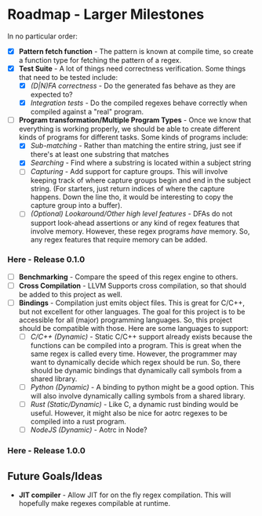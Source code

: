 
# Roadmap - Larger Milestones
In no particular order:
- [x] **Pattern fetch function** - The pattern is known at compile time, so create
a function type for fetching the pattern of a regex.
- [x] **Test Suite** - A lot of things need correctness verification. Some things
that need to be tested include:
  - [x] *(D|N)FA correctness* - Do the generated fas behave as they are expected to?
  - [x] *Integration tests* - Do the compiled regexes behave correctly when compiled
  against a "real" program.
- [ ] **Program transformation/Multiple Program Types** - Once we know that
everything is working properly, we should be able to create different kinds of
programs for different tasks. Some kinds of programs include:
  - [x] *Sub-matching* - Rather than matching the entire string, just see if
  there's at least one substring that matches
  - [x] *Searching* - Find where a substring is located within a subject string
  - [ ] *Capturing* - Add support for capture groups. This will involve keeping
  track of where capture groups begin and end in the subject string. (For starters,
  just return indices of where the capture happens. Down the line tho, it would
  be interesting to copy the capture group into a buffer).
  - [ ] *(Optional) Lookaround/Other high level features* - DFAs do not support
  look-ahead assertions or any kind of regex features that involve memory. However,
  these regex programs *have* memory. So, any regex features that require memory can
  be added.
### Here - Release 0.1.0
- [ ] **Benchmarking** - Compare the speed of this regex engine to others.
- [ ] **Cross Compilation** - LLVM Supports cross compilation, so that should be
added to this project as well.
- [ ] **Bindings** - Compilation just emits object files. This is great for C/C++,
but not excellent for other languages. The goal for this project is to be
accessible for all (major) programming languages. So, this project should be
compatible with those. Here are some languages to support:
  - [ ] *C/C++ (Dynamic)* - Static C/C++ support already exists because the
  functions can be compiled into a program. This is great when the same regex
  is called every time. However, the programmer may want to dynamically decide
  which regex should be run. So, there should be dynamic bindings that
  dynamically call symbols from a shared library.
  - [ ] *Python (Dynamic)* - A binding to python might be a good option. This
  will also involve dynamically calling symbols from a shared library.
  - [ ] *Rust (Static/Dynamic)* - Like C, a dynamic rust binding would be
  useful. However, it might also be nice for aotrc regexes to be compiled into
  a rust program.
  - [ ] *NodeJS (Dynamic)* - Aotrc in Node?
### Here - Release 1.0.0
  
## Future Goals/Ideas
- **JIT compiler** - Allow JIT for on the fly regex compilation. This will hopefully
make regexes compilable at runtime.
